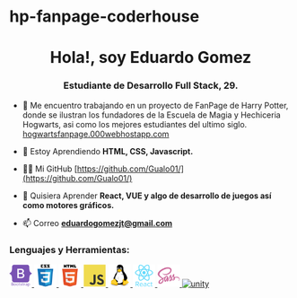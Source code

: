 # hp-fanpage-coderhouse
<h1 align="center">Hola!, soy Eduardo Gomez</h1>
<h3 align="center">Estudiante de Desarrollo Full Stack, 29.</h3>

- 🔭 Me encuentro trabajando en un proyecto de FanPage de Harry Potter, donde se ilustran los fundadores de la Escuela de Magia y Hechiceria Hogwarts, asi como los mejores estudiantes del ultimo siglo. [hogwartsfanpage.000webhostapp.com](hogwartsfanpage.000webhostapp.com)

- 🌱 Estoy Aprendiendo **HTML, CSS, Javascript.**

- 👨‍💻 Mi GitHub [https://github.com/Gualo01/](https://github.com/Gualo01/)

- 💬 Quisiera Aprender **React, VUE y algo de desarrollo de juegos así como motores gráficos.**

- 📫 Correo **eduardogomezjt@gmail.com**

<h3 align="left">Lenguajes y Herramientas:</h3>
<p align="left"> <a href="https://getbootstrap.com" target="_blank" rel="noreferrer"> <img src="https://raw.githubusercontent.com/devicons/devicon/master/icons/bootstrap/bootstrap-plain-wordmark.svg" alt="bootstrap" width="40" height="40"/> </a> <a href="https://www.w3schools.com/css/" target="_blank" rel="noreferrer"> <img src="https://raw.githubusercontent.com/devicons/devicon/master/icons/css3/css3-original-wordmark.svg" alt="css3" width="40" height="40"/> </a> <a href="https://www.w3.org/html/" target="_blank" rel="noreferrer"> <img src="https://raw.githubusercontent.com/devicons/devicon/master/icons/html5/html5-original-wordmark.svg" alt="html5" width="40" height="40"/> </a> <a href="https://developer.mozilla.org/en-US/docs/Web/JavaScript" target="_blank" rel="noreferrer"> <img src="https://raw.githubusercontent.com/devicons/devicon/master/icons/javascript/javascript-original.svg" alt="javascript" width="40" height="40"/> </a> <a href="https://www.linux.org/" target="_blank" rel="noreferrer"> <img src="https://raw.githubusercontent.com/devicons/devicon/master/icons/linux/linux-original.svg" alt="linux" width="40" height="40"/> </a> <a href="https://reactjs.org/" target="_blank" rel="noreferrer"> <img src="https://raw.githubusercontent.com/devicons/devicon/master/icons/react/react-original-wordmark.svg" alt="react" width="40" height="40"/> </a> <a href="https://sass-lang.com" target="_blank" rel="noreferrer"> <img src="https://raw.githubusercontent.com/devicons/devicon/master/icons/sass/sass-original.svg" alt="sass" width="40" height="40"/> </a> <a href="https://unity.com/" target="_blank" rel="noreferrer"> <img src="https://www.vectorlogo.zone/logos/unity3d/unity3d-icon.svg" alt="unity" width="40" height="40"/> </a> </p>
